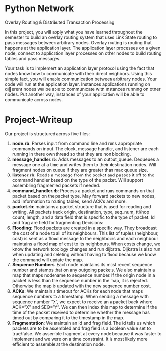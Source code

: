 # Python Network
Overlay Routing & Distributed Transaction Processing

In this project, you will apply what you have learned throughout the semester to build an overlay
routing system that uses Link State routing to pass messages between arbitrary nodes.
Overlay routing is routing that happens at the application layer. The application layer
processes on a given node, connect to application layer processes on other nodes to build routing
tables and pass messages.

Your task is to implement an application layer protocol using the fact that nodes know how to
communicate with their direct neighbors. Using this simple fact, you will enable communication
between arbitrary nodes. Your code will run at the application layer. Instances applications running
on dierent nodes will be able to communicate with instances running on other nodes. Put another
way, instances of your application will be able to communicate across nodes.

# Project-Writeup

Our project is structured across five files:
1. **node.rb**: Parses input from command line and runs appropriate commands on input.
The clock, message handler, and listener are each running in there own thread so that
they are non blocking.
2. **message_handler.rb**: Adds messages to an output_queue. Dequeues a message one
at a time and writes them to their destination nodes. Will fragment nodes on queue if
they are greater than max queue size.
3. **listener.rb**: Reads a message from the socket and passes it off to the command handler
based on the type of the packet. Will support assembling fragmented packets if needed.
4. **command_handler.rb**: Process a packet and runs commands on that packet based on
the packet type. May forward packets to new nodes, add information to routing tables,
send ACK’s and more.
5. **packet.rb**: maintains a packet structure that is used for reading and writing. All packets
track origin, destination, type, seq_num, ttl/hop count, length, and a data field that is specific to the type of packet. Id and frag are field for fragmenting
Decisions:
1. **Flooding**: Flood packets are created in a specific way. They broadcast the cost of a
node to all of its neighbours. This list of tuples ​(neighbour, cost)​ is sent as a flood message to the neighbours and each neighbour maintains a flood map of cost to its neighbours. When costs change, we know the network topology changes and run dijkstra. Dijkstra is also run when updating and deleting without having to flood because we know the command will update the map.
2. **Sequence Numbers**: Each node maintains its most recent sequence number and stamps that on any outgoing packets. We also maintain a map that maps nodename to sequence number. If the origin node in a packet is less than the sequence number in the map, it is rejected. Otherwise the map is updated with the new sequence number cost.
3. **ACKs**: We maintain a timeout for ACKs for each node that maps sequence numbers to a timestamp. When sending a message with sequence number “X”, we expect to receive an a packet back where ACK=”X” and SEQ=”Y”. We can then index this map to determine if the time of the packet received to determine whether the message has timed out by comparing it to the timestamp in the map.
4. **Fragmentation**: We maintain an id and frag field. The id tells us which packets are to be assembled and frag field is a boolean value set to true/false. We assemble fragment at every node because it was faster to implement and we were on a time constraint. It is most likely more efficient to assemble at the destination node.
